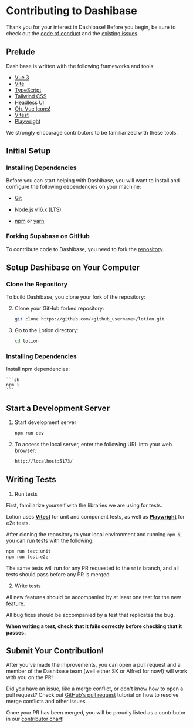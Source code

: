 # Contributing to Dashibase

Thank you for your interest in Dashibase! Before you begin, be sure to check out the [code of conduct](https://github.com/dashibase/lotion/blob/main/CODE_OF_CONDUCT.md) and the [existing issues](https://github.com/dashibase/lotion/issues).

## Prelude

Dashibase is written with the following frameworks and tools:

- [Vue 3](https://vuejs.org/)
- [Vite](https://vitejs.dev/)
- [TypeScript](https://www.typescriptlang.org/)
- [Tailwind CSS](https://tailwindcss.com/)
- [Headless UI](https://headlessui.dev/)
- [Oh, Vue Icons!](https://oh-vue-icons.js.org/)
- [Vitest](https://vitest.dev/)
- [Playwright](https://playwright.dev/)

We strongly encourage contributors to be familiarized with these tools.

## Initial Setup

### Installing Dependencies

Before you can start helping with Dashibase, you will want to install and configure the following dependencies on your
machine:

* [Git](http://git-scm.com/)

* [Node.js v16.x (LTS)](http://nodejs.org)

* [npm](https://www.npmjs.com/) or [yarn](https://yarnpkg.com/)

### Forking Supabase on GitHub

To contribute code to Dashibase, you need to fork the [repository](https://github.com/dashibase/lotion).

## Setup Dashibase on Your Computer

### Clone the Repository

To build Dashibase, you clone your fork of the repository:

2. Clone your GitHub forked repository:
   ```sh
   git clone https://github.com/<github_username>/lotion.git
   ```

3. Go to the Lotion directory:
   ```sh
   cd lotion
   ```

### Installing Dependencies

Install npm dependencies:

    ```sh
    npm i
    ```

## Start a Development Server

1. Start development server

    ```sh
    npm run dev
    ```

2. To access the local server, enter the following URL into your web browser:

    ```sh
    http://localhost:5173/
    ```

## Writing Tests

1. Run tests

First, familiarize yourself with the libraries we are using for tests.

Lotion uses [**Vitest**](https://vitest.dev) for unit and component tests, as well as [**Playwright**](https://playwright.dev) for e2e tests.

After cloning the repository to your local environment and running `npm i`, you can run tests with the following:

```sh
npm run test:unit
npm run test:e2e
```

The same tests will run for any PR requested to the `main` branch, and all tests should pass before any PR is merged.

2. Write tests

All new features should be accompanied by at least one test for the new feature.

All bug fixes should be accompanied by a test that replicates the bug.

**When writing a test, check that it fails correctly before checking that it passes.**

## Submit Your Contribution!

After you've made the improvements, you can open a pull request and a member of the Dashibase team (well either SK or Alfred for now!) will work with you on the PR!

Did you have an issue, like a merge conflict, or don't know how to open a pull request? Check out [GitHub's pull request](https://docs.github.com/en/pull-requests/collaborating-with-pull-requests) tutorial on how to resolve merge conflicts and other issues.

Once your PR has been merged, you will be proudly listed as a contributor in our [contributor chart](https://github.com/dashibase/dashibase/graphs/contributors)!
